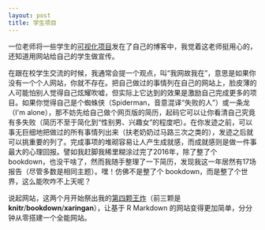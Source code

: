 ```yaml
---
layout: post
title: 学生项目
---
```


一位老师将一些学生的[可视化项目](http://blogger.ghostweather.com/2016/01/fall-student-d3js-projects.html)发在了自己的博客中，我觉着这老师挺用心的，还知道用网站给自己的学生做宣传。

在跟在校学生交流的时候，我通常会提一个观点，叫“我网故我在”，意思是如果你没有一个个人网站，你就不存在。把自己做过的事情列在自己的网站上，脸皮薄的人可能怕别人觉得自己炫耀吹嘘，但实际上它达到的效果是激励自己完成更多的项目。如果你觉得自己是个蜘蛛侠（Spiderman，音意混译“失败的人”）或一条龙（I'm alone），那不妨先给自己做个网页版的简历，起码它可以让你看清自己究竟有多失败（简历不至于简化到“性别男、兴趣女”的程度吧）。在你发迹之前，可以事无巨细地把做过的所有事情列出来（扶老奶奶过马路三次之类的），发迹之后就可以挑重要的列了。完成事项的堆砌容易让人产生成就感，而成就感则是做一件事最大的心理回报。譬如我赶脚我稀里糊涂过完了2016年，除了整了个 bookdown，也没干啥了，然而我随手整理了一下简历，发现我这一年居然有17场报告（尽管多数是相同主题）。嘿！仿佛不是整了个 bookdown，而是整了个世界，这么能吹咋不上天呢？

说起网站，这两个月开始祭出我的[第四颗王炸](https://github.com/rstudio/blogdown)（前三颗是 **knitr**/**bookdown**/**xaringan**），让基于 R Markdown 的网站变得更加简单，分分钟从零搭建一个全能网站。
